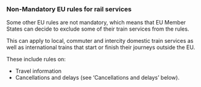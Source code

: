 ###  Non-Mandatory EU rules for rail services

Some other EU rules are not mandatory, which means that EU Member States can
decide to exclude some of their train services from the rules.

This can apply to local, commuter and intercity domestic train services as
well as international trains that start or finish their journeys outside the
EU.

These include rules on:

  * Travel information 
  * Cancellations and delays (see ‘Cancellations and delays’ below). 
